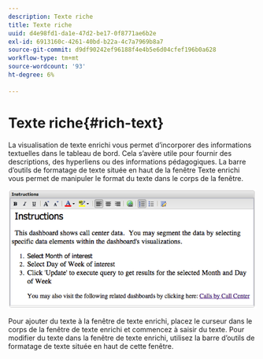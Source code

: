 ```yaml
---
description: Texte riche
title: Texte riche
uuid: d4e98fd1-da1e-47d2-be17-0f8771ae6b2e
exl-id: 6913160c-4261-40bd-b22a-4c7a7969b8a7
source-git-commit: d9df90242ef96188f4e4b5e6d04cfef196b0a628
workflow-type: tm+mt
source-wordcount: '93'
ht-degree: 6%

---
```


# Texte riche{#rich-text}

La visualisation de texte enrichi vous permet d’incorporer des informations textuelles dans le tableau de bord. Cela s’avère utile pour fournir des descriptions, des hyperliens ou des informations pédagogiques. La barre d’outils de formatage de texte située en haut de la fenêtre Texte enrichi vous permet de manipuler le format du texte dans le corps de la fenêtre.

![](assets/rich_text.png)

Pour ajouter du texte à la fenêtre de texte enrichi, placez le curseur dans le corps de la fenêtre de texte enrichi et commencez à saisir du texte. Pour modifier du texte dans la fenêtre de texte enrichi, utilisez la barre d’outils de formatage de texte située en haut de cette fenêtre.

